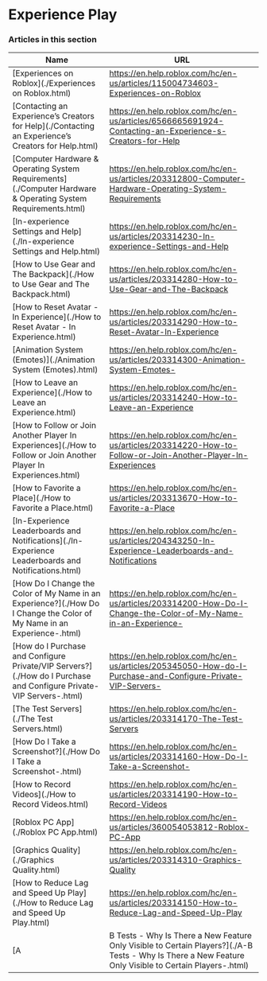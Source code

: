 # Experience Play  
### Articles in this section
Name|URL
-|-
[Experiences on Roblox](./Experiences on Roblox.html) |https://en.help.roblox.com/hc/en-us/articles/115004734603-Experiences-on-Roblox
[Contacting an Experience’s Creators for Help](./Contacting an Experience’s Creators for Help.html) |https://en.help.roblox.com/hc/en-us/articles/6566665691924-Contacting-an-Experience-s-Creators-for-Help
[Computer Hardware & Operating System Requirements](./Computer Hardware & Operating System Requirements.html) |https://en.help.roblox.com/hc/en-us/articles/203312800-Computer-Hardware-Operating-System-Requirements
[In-experience Settings and Help](./In-experience Settings and Help.html) |https://en.help.roblox.com/hc/en-us/articles/203314230-In-experience-Settings-and-Help
[How to Use Gear and The Backpack](./How to Use Gear and The Backpack.html) |https://en.help.roblox.com/hc/en-us/articles/203314280-How-to-Use-Gear-and-The-Backpack
[How to Reset Avatar - In Experience](./How to Reset Avatar - In Experience.html) |https://en.help.roblox.com/hc/en-us/articles/203314290-How-to-Reset-Avatar-In-Experience
[Animation System (Emotes)](./Animation System (Emotes).html) |https://en.help.roblox.com/hc/en-us/articles/203314300-Animation-System-Emotes-
[How to Leave an Experience](./How to Leave an Experience.html) |https://en.help.roblox.com/hc/en-us/articles/203314240-How-to-Leave-an-Experience
[How to Follow or Join Another Player In Experiences](./How to Follow or Join Another Player In Experiences.html) |https://en.help.roblox.com/hc/en-us/articles/203314220-How-to-Follow-or-Join-Another-Player-In-Experiences
[How to Favorite a Place](./How to Favorite a Place.html) |https://en.help.roblox.com/hc/en-us/articles/203313670-How-to-Favorite-a-Place
[In-Experience Leaderboards and Notifications](./In-Experience Leaderboards and Notifications.html) |https://en.help.roblox.com/hc/en-us/articles/204343250-In-Experience-Leaderboards-and-Notifications
[How Do I Change the Color of My Name in an Experience?](./How Do I Change the Color of My Name in an Experience-.html) |https://en.help.roblox.com/hc/en-us/articles/203314200-How-Do-I-Change-the-Color-of-My-Name-in-an-Experience-
[How do I Purchase and Configure Private/VIP Servers?](./How do I Purchase and Configure Private-VIP Servers-.html) |https://en.help.roblox.com/hc/en-us/articles/205345050-How-do-I-Purchase-and-Configure-Private-VIP-Servers-
[The Test Servers](./The Test Servers.html) |https://en.help.roblox.com/hc/en-us/articles/203314170-The-Test-Servers
[How Do I Take a Screenshot?](./How Do I Take a Screenshot-.html) |https://en.help.roblox.com/hc/en-us/articles/203314160-How-Do-I-Take-a-Screenshot-
[How to Record Videos](./How to Record Videos.html) |https://en.help.roblox.com/hc/en-us/articles/203314190-How-to-Record-Videos
[Roblox PC App](./Roblox PC App.html) |https://en.help.roblox.com/hc/en-us/articles/360054053812-Roblox-PC-App
[Graphics Quality](./Graphics Quality.html) |https://en.help.roblox.com/hc/en-us/articles/203314310-Graphics-Quality
[How to Reduce Lag and Speed Up Play](./How to Reduce Lag and Speed Up Play.html) |https://en.help.roblox.com/hc/en-us/articles/203314150-How-to-Reduce-Lag-and-Speed-Up-Play
[A|B Tests - Why Is There a New Feature Only Visible to Certain Players?](./A-B Tests - Why Is There a New Feature Only Visible to Certain Players-.html) |https://en.help.roblox.com/hc/en-us/articles/203312530-A-B-Tests-Why-Is-There-a-New-Feature-Only-Visible-to-Certain-Players-